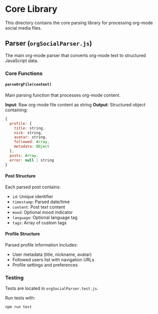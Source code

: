 # Core Library

This directory contains the core parsing library for processing org-mode social media files.

## Parser (`orgSocialParser.js`)

The main org-mode parser that converts org-mode text to structured JavaScript data.

### Core Functions

#### `parseOrgFile(content)`
Main parsing function that processes org-mode content.

**Input**: Raw org-mode file content as string
**Output**: Structured object containing:
```javascript
{
  profile: {
    title: string,
    nick: string,
    avatar: string,
    followed: Array,
    metadata: Object
  },
  posts: Array,
  error: null | string
}
```

#### Post Structure
Each parsed post contains:
- `id`: Unique identifier
- `timestamp`: Parsed date/time
- `content`: Post text content
- `mood`: Optional mood indicator
- `language`: Optional language tag
- `tags`: Array of custom tags

#### Profile Structure
Parsed profile information includes:
- User metadata (title, nickname, avatar)
- Followed users list with navigation URLs
- Profile settings and preferences

### Testing

Tests are located in `orgSocialParser.test.js`.

Run tests with:
```bash
npm run test
```